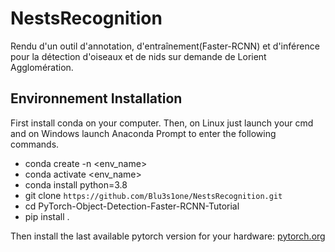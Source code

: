 # NestsRecognition
Rendu d'un outil d'annotation, d'entraînement(Faster-RCNN) et d'inférence pour la détection d'oiseaux et de nids sur demande de Lorient Agglomération.

## Environnement Installation  
First install conda on your computer. Then, on Linux just launch your cmd and on Windows launch Anaconda Prompt to enter the following commands.

- conda create -n <env_name>
- conda activate <env_name>
- conda install python=3.8
- git clone `https://github.com/Blu3s1one/NestsRecognition.git`
- cd PyTorch-Object-Detection-Faster-RCNN-Tutorial
- pip install .

Then install the last available pytorch version for your hardware: [pytorch.org](https://pytorch.org)
